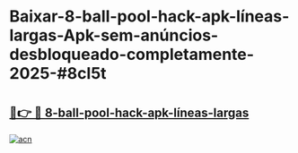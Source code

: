 # Baixar-8-ball-pool-hack-apk-líneas-largas-Apk-sem-anúncios-desbloqueado-completamente-2025-#8cl5t

# <h2><a href="https://ainizakaria.my?title=8-ball-pool-hack-apk-líneas-largas&ref=24M">🔗👉 🔴 8-ball-pool-hack-apk-líneas-largas</a></h2>

[![acn](https://github.com/user-attachments/assets/0f9c940e-d8b0-45ae-aac7-cd30a18b3e1c)](https://ainizakaria.my?title=8-ball-pool-hack-apk-líneas-largas&ref=24M)

